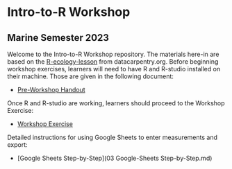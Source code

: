 # Intro-to-R Workshop
## Marine Semester 2023

Welcome to the Intro-to-R Workshop repository. The materials here-in are based on the [R-ecology-lesson](https://datacarpentry.org/R-ecology-lesson/01-intro-to-r.html) from datacarpentry.org. Before beginning workshop exercises, learners will need to have R and R-studio installed on their machine. Those are given in the following document:

* [Pre-Workshop Handout](Pre-Workshop-Handout.md)

Once R and R-studio are working, learners should proceed to the Workshop Exercise:

* [Workshop Exercise](Workshop-Exercise.md)

Detailed instructions for using Google Sheets to enter measurements and export:

* [Google Sheets Step-by-Step](03 Google-Sheets Step-by-Step.md)



